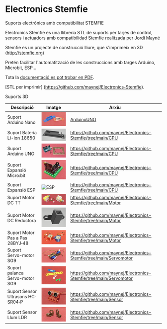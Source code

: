 # Electronics Stemfie

Suports electrónics amb compatibilitat STEMFIE

Electronics Stemfie es una llibreria STL de suports per tarjes de control, sensors i actuadors 
amb compatibilidad Stemfie realitzada per [Jordi Mayné](https://github.com/maynej) 

Stemfie es un projecte de construcció lliure, que s'imprimeix en 3D (http://stemfie.org) 

Pretén facilitar l'automatització de les construccions amb targes Arduino, Microbit, ESP...

Tota la [documentació es pot trobar en PDF](https://github.com/maynej/Electronics-Stemfie/tree/main/Doc).

[STL per imprimir] (https://github.com/maynej/Electronics-Stemfie).

Suports 3D
  
Descripció         | Imatge          | Arxiu         
------------- | ------------- | ------------- 
Suport Arduino Nano|![ArduinoUNO](Imatges/ArduinoNano.png) | [ArduinoUNO](Electronics-Stemfie/tree/main/CPU.ArduinoNano.stl)  
Suport Bateria Li-ion 18650|![18650](Imatges/18650.png) | https://github.com/maynej/Electronics-Stemfie/tree/main/CPU  
Suport Arduino UNO|![ArduinoUNO](Imatges/ArduinoUNO.png) | https://github.com/maynej/Electronics-Stemfie/tree/main/CPU 
Suport Expansió Micro:bit|![Microbit](/Imatges/Microbit.png) | https://github.com/maynej/Electronics-Stemfie/tree/main/CPU  
Suport Expansió ESP|![ESP](Imatges/ESP.png) | https://github.com/maynej/Electronics-Stemfie/tree/main/CPU  
Suport Motor DC TT|![Motor](Imatges/MotorTT.png) | https://github.com/maynej/Electronics-Stemfie/tree/main/Motor  
Suport Motor DC Reductora|![Motor](Imatges/MotorReductora.png) | https://github.com/maynej/Electronics-Stemfie/tree/main/Motor
Suport Motor Pas a Pas 28BYJ‐48|![Motor](Imatges/28BYJ-48.png) | https://github.com/maynej/Electronics-Stemfie/tree/main/Motor
Suport Servo-motor SG9|![Servo](Imatges/ServoMotor.png) | https://github.com/maynej/Electronics-Stemfie/tree/main/Servomotor
Suport palanca Servo-motor SG9|![Servo](Imatges/Adapter.png) | https://github.com/maynej/Electronics-Stemfie/tree/main/Servomotor
Suport Sensor Ultrasons HC‐SR04‐P|![Sensor](Imatges/SensorDistancia.png) | https://github.com/maynej/Electronics-Stemfie/tree/main/Sensor 
Suport Sensor Llum LDR|![Sensor](Imatges/LDR.png) | https://github.com/maynej/Electronics-Stemfie/tree/main/Sensor 



